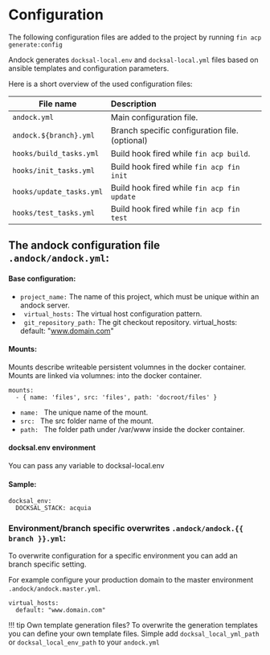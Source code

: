 # Configuration  
The following configuration files are added to the project by running `fin acp generate:config`

Andock generates `docksal-local.env` and `docksal-local.yml` files based on ansible templates and configuration parameters.

Here is a short overview of the used configuration files:

| File name                  | Description |
|----------------------------|:------------|
| `andock.yml`            | Main configuration file.
| `andock.${branch}.yml`            | Branch specific configuration file. (optional)
| `hooks/build_tasks.yml`    | Build hook fired while `fin acp build`. |
| `hooks/init_tasks.yml`     | Build hook fired while `fin acp fin init` |
| `hooks/update_tasks.yml`   | Build hook fired while `fin acp fin update`|
| `hooks/test_tasks.yml`     | Build hook fired while `fin acp fin test`|

## The andock configuration file `.andock/andock.yml`:

#### Base configuration:
 * ` project_name: ` The name of this project, which must be unique within an andock server.
 * ` virtual_hosts:` The virtual host configuration pattern.
 * ` git_repository_path:` The git checkout repository.
virtual_hosts:
     default: "www.domain.com"
#### Mounts:
Mounts describe writeable persistent volumnes in the docker container.
Mounts are linked via volumnes: into the docker container.
``` 
mounts:
  - { name: 'files', src: 'files', path: 'docroot/files' }
```
* `name: ` The unique name of the mount.
* `src: ` The src folder name of the mount.
* `path: ` The folder path under /var/www inside the docker container. 

#### docksal.env environment
You can pass any variable to docksal-local.env

#### Sample:
```
docksal_env:
  DOCKSAL_STACK: acquia
``` 
### Environment/branch specific overwrites `.andock/andock.{{ branch }}.yml`:
To overwrite configuration for a specific environment you can add an branch specific setting.

For example configure your production domain to the master environment `.andock/andock.master.yml`.
```
virtual_hosts:
  default: "www.domain.com"
```

!!! tip Own template generation files?
    To overwrite the generation templates you can define your own template files.
Simple add `docksal_local_yml_path` or `docksal_local_env_path` to your `andock.yml`
